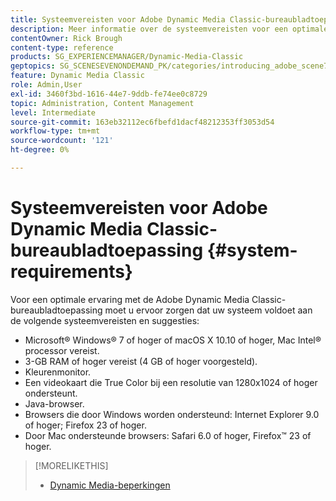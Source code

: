 ```yaml
---
title: Systeemvereisten voor Adobe Dynamic Media Classic-bureaubladtoepassing
description: Meer informatie over de systeemvereisten voor een optimale ervaring met Adobe Dynamic Media Classic.
contentOwner: Rick Brough
content-type: reference
products: SG_EXPERIENCEMANAGER/Dynamic-Media-Classic
geptopics: SG_SCENESEVENONDEMAND_PK/categories/introducing_adobe_scene7
feature: Dynamic Media Classic
role: Admin,User
exl-id: 3460f3bd-1616-44e7-9ddb-fe74ee0c8729
topic: Administration, Content Management
level: Intermediate
source-git-commit: 163eb32112ec6fbefd1dacf48212353ff3053d54
workflow-type: tm+mt
source-wordcount: '121'
ht-degree: 0%

---
```


# Systeemvereisten voor Adobe Dynamic Media Classic-bureaubladtoepassing {#system-requirements}

Voor een optimale ervaring met de Adobe Dynamic Media Classic-bureaubladtoepassing moet u ervoor zorgen dat uw systeem voldoet aan de volgende systeemvereisten en suggesties:

* Microsoft® Windows® 7 of hoger of macOS X 10.10 of hoger, Mac Intel® processor vereist.
* 3-GB RAM of hoger vereist (4 GB of hoger voorgesteld).
* Kleurenmonitor.
* Een videokaart die True Color bij een resolutie van 1280x1024 of hoger ondersteunt.
* Java-browser.
* Browsers die door Windows worden ondersteund: Internet Explorer 9.0 of hoger; Firefox 23 of hoger.
* Door Mac ondersteunde browsers: Safari 6.0 of hoger, Firefox™ 23 of hoger.

>[!MORELIKETHIS]
>
>* [Dynamic Media-beperkingen](/help/using/limitations.md)


